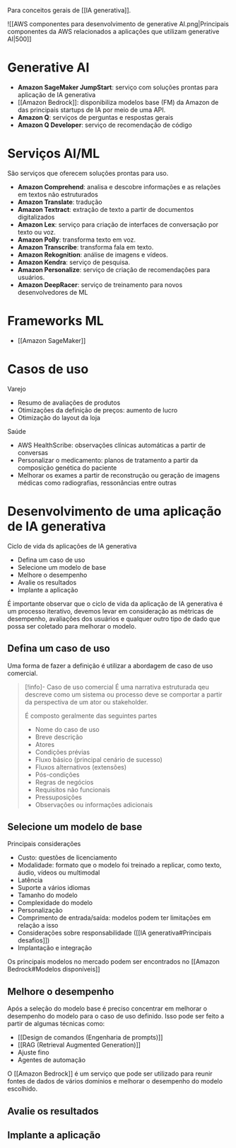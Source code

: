 Para conceitos gerais de [[IA generativa]].

![[AWS componentes para desenvolvimento de generative AI.png|Principais componentes da AWS relacionados a aplicações que utilizam generative AI|500]]

# Generative AI

- **Amazon SageMaker JumpStart**: serviço com soluções prontas para aplicação de IA generativa
- [[Amazon Bedrock]]: disponibiliza modelos base (FM) da Amazon de das principais startups de IA por meio de uma API.
- **Amazon Q**: serviços de perguntas e respostas gerais
- **Amazon Q Developer**: serviço de recomendação de código
# Serviços AI/ML

São serviços que oferecem soluções prontas para uso.

- **Amazon Comprehend**: analisa e descobre informações e as relações em textos não estruturados
- **Amazon Translate**: tradução
- **Amazon Textract**: extração de texto a partir de documentos digitalizados
- **Amazon Lex**: serviço para criação de interfaces de conversação por texto ou voz.
- **Amazon Polly**: transforma texto em voz.
- **Amazon Transcribe**: transforma fala em texto.
- **Amazon Rekognition**: análise de imagens e vídeos.
- **Amazon Kendra**: serviço de pesquisa.
- **Amazon Personalize**: serviço de criação de recomendações para usuários.
- **Amazon DeepRacer**: serviço de treinamento para novos desenvolvedores de ML

# Frameworks ML
- [[Amazon SageMaker]]


# Casos de uso

Varejo

- Resumo de avaliações de produtos
- Otimizações da definição de preços: aumento de lucro
- Otimização do layout da loja

Saúde

- AWS HealthScribe: observações clínicas automáticas a partir de conversas
- Personalizar o medicamento: planos de tratamento a partir da composição genética do paciente
- Melhorar os exames a partir de reconstrução ou geração de imagens médicas como radiografias, ressonâncias entre outras

# Desenvolvimento de uma aplicação de IA generativa

Ciclo de vida ds aplicações de IA generativa

- Defina um caso de uso
- Selecione um modelo de base
- Melhore o desempenho
- Avalie os resultados
- Implante a aplicação

É importante observar que o ciclo de vida da aplicação de IA generativa é um processo iterativo, devemos levar em consideração as métricas de desempenho, avaliações dos usuários e qualquer outro tipo de dado que possa ser coletado para melhorar o modelo.

## Defina um caso de uso

Uma forma de fazer a definição é utilizar a abordagem de caso de uso comercial.

> [!info]- Caso de uso comercial
> É uma narrativa estruturada qeu descreve como um sistema ou processo deve se comportar a partir da perspectiva de um ator ou stakeholder.
> 
> É composto geralmente das seguintes partes
> - Nome do caso de uso
> - Breve descrição
> - Atores
> - Condições prévias
> - Fluxo básico (principal cenário de sucesso)
> - Fluxos alternativos (extensões)
> - Pós-condições
> - Regras de negócios
> - Requisitos não funcionais
> - Pressuposições
> - Observações ou informações adicionais

## Selecione um modelo de base

Principais considerações

- Custo: questões de licenciamento
- Modalidade: formato que o modelo foi treinado a replicar, como texto, áudio, vídeos ou multimodal
- Latência
- Suporte a vários idiomas
- Tamanho do modelo
- Complexidade do modelo
- Personalização
- Comprimento de entrada/saída: modelos podem ter limitações em relação a isso
- Considerações sobre responsabilidade ([[IA generativa#Principais desafios]])
- Implantação e integração

Os principais modelos no mercado podem ser encontrados no [[Amazon Bedrock#Modelos disponíveis]]



## Melhore o desempenho

Após a seleção do modelo base é preciso concentrar em melhorar o desempenho do modelo para o caso de uso definido. Isso pode ser feito a partir de algumas técnicas como:

- [[Design de comandos (Engenharia de prompts)]]
- [[RAG (Retrieval Augmented Generation)]]
- Ajuste fino
- Agentes de automação

O [[Amazon Bedrock]] é um serviço que pode ser utilizado para reunir fontes de dados de vários domínios e melhorar o desempenho do modelo escolhido.
## Avalie os resultados



## Implante a aplicação